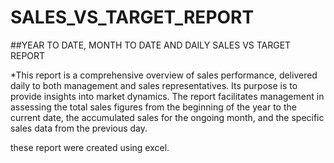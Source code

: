 # SALES_VS_TARGET_REPORT
##YEAR TO DATE, MONTH TO DATE AND DAILY SALES VS TARGET REPORT 

*This report is a comprehensive overview of sales performance, delivered daily to both management and sales representatives. Its purpose is to provide insights into market dynamics. The report facilitates management in assessing the total sales figures from the beginning of the year to the current date, the accumulated sales for the ongoing month, and the specific sales data from the previous day.

these report were created using excel.
